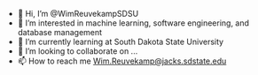 - 👋 Hi, I’m @WimReuvekampSDSU
- 👀 I’m interested in machine learning, software engineering, and database management
- 🌱 I’m currently learning at South Dakota State University
- 💞️ I’m looking to collaborate on ...
- 📫 How to reach me Wim.Reuvekamp@jacks.sdstate.edu

<!---
WimReuvekampSDSU/WimReuvekampSDSU is a ✨ special ✨ repository because its `README.md` (this file) appears on your GitHub profile.
You can click the Preview link to take a look at your changes.
--->
